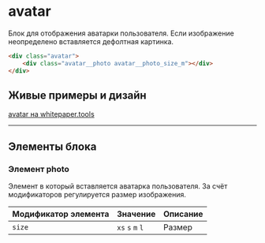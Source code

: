 # avatar

Блок для отображения аватарки пользователя. Если изображение неопределено вставляется дефолтная картинка.

``` html
<div class="avatar">
    <div class="avatar__photo avatar__photo_size_m"></div>
</div>
```

## Живые примеры и дизайн

[avatar на whitepaper.tools](http://whitepaper.tools/doc.html#/content-avatar)

___


## Элементы блока

### Элемент photo

Элемент в который вставляется аватарка пользователя. За счёт модификаторов регулируется размер изображения.

Модификатор элемента | Значение         | Описание
-------------------- | ---------------- | --------
`size`               | `xs` `s` `m` `l` | Размер